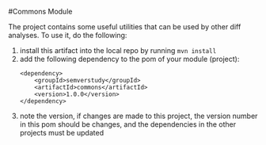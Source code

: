 #Commons Module

The project contains some useful utilities that can be used by other diff analyses. To use it, do the following:

1. install this artifact into the local repo by running `mvn install`
2. add the following dependency to the pom of your module (project):
    ```$xml
    <dependency>
        <groupId>semverstudy</groupId>
        <artifactId>commons</artifactId>
        <version>1.0.0</version>
    </dependency>
    ```
3. note the version, if changes are made to this project, the version number in this pom should be changes, and the dependencies 
in the other projects must be updated 